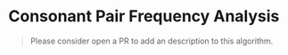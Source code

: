 # Consonant Pair Frequency Analysis

>Please consider open a PR to add an description to this algorithm.

